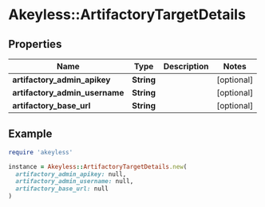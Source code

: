 # Akeyless::ArtifactoryTargetDetails

## Properties

| Name | Type | Description | Notes |
| ---- | ---- | ----------- | ----- |
| **artifactory_admin_apikey** | **String** |  | [optional] |
| **artifactory_admin_username** | **String** |  | [optional] |
| **artifactory_base_url** | **String** |  | [optional] |

## Example

```ruby
require 'akeyless'

instance = Akeyless::ArtifactoryTargetDetails.new(
  artifactory_admin_apikey: null,
  artifactory_admin_username: null,
  artifactory_base_url: null
)
```


